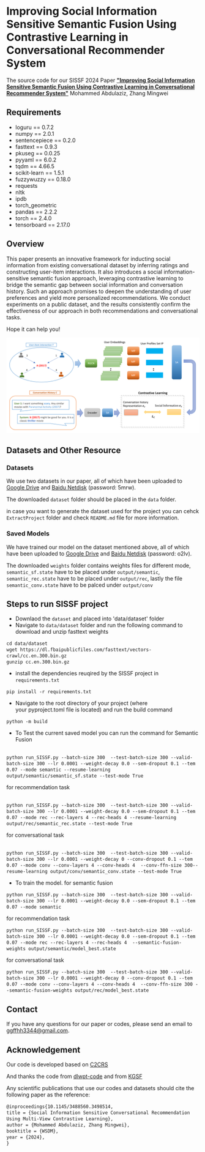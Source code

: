 

# Improving Social Information Sensitive Semantic Fusion Using Contrastive Learning in Conversational Recommender System
The source code for our SISSF 2024 Paper [**"Improving Social Information Sensitive Semantic Fusion Using Contrastive Learning in Conversational Recommender System"**](https://xxxx)
Mohammed Abdulaziz, Zhang Mingwei

## Requirements
* loguru == 0.7.2
* numpy == 2.0.1
* sentencepiece == 0.2.0
* fasttext == 0.9.3
* pkuseg == 0.0.25
* pyyaml == 6.0.2
* tqdm == 4.66.5
* scikit-learn == 1.5.1
* fuzzywuzzy == 0.18.0
* requests
* nltk
* ipdb
* torch_geometric
* pandas == 2.2.2
* torch == 2.4.0
* tensorboard == 2.17.0

## Overview
This paper presents an innovative framework for inducting social information from existing conversational dataset by inferring ratings and constructing user-item interactions. It also introduces a social information-sensitive semantic fusion approach, leveraging contrastive learning to bridge the semantic gap between social information and conversation history. Such an approach promises to deepen the understanding of user preferences and yield more personalized recommendations. We conduct experiments on a public dataset, and the results consistently confirm the effectiveness of our approach in both recommendations and conversational tasks.

Hope it can help you!

![avatar](figure/model.png)

## Datasets and Other Resource
### Datasets
We use two datasets in our paper, all of which have been uploaded to [Google Drive](https://drive.google.com/file/d/1_lyTW0ahKKaFDjI_sbSkCHkDGWL8-Cae/view?usp=sharing) and [Baidu Netdisk](https://pan.baidu.com/s/1FvdLomclVf1p6kmWIoOI9A) (password: 5mrw).

The downloaded `dataset` folder should be placed in the `data` folder.

in case you want to generate the dataset used for the project you can cehck `ExtractProject` folder and check `README.md` file for more information. 

### Saved Models
We have trained our model on the dataset mentioned above, all of which have been uploaded to [Google Drive](https://drive.google.com/file/d/1_RUcC3TztcTIO9_p6SYFI3fO9YTF-9d6/view?usp=sharing) and [Baidu Netdisk](https://pan.baidu.com/s/1tkWhufKpk3j077A8xAUAlQ) (password: o2lv).

The downloaded `weights` folder contains weights files for different mode, `semantic_sf.state` have to be placed under `output/semantic`,
`semantic_rec.state` have to be placed under `output/rec`, lastly the file `semantic_conv.state` have to be palced under `output/conv`

## Steps to run SISSF project

* Downlaod the `dataset` and placed into 'data/dataset' folder
* Navigate to `data/dataset` folder and run the following command to download and unzip fasttext weights
```
cd data/dataset
wget https://dl.fbaipublicfiles.com/fasttext/vectors-crawl/cc.en.300.bin.gz
gunzip cc.en.300.bin.gz

```
* install the dependencies reuqired by the SISSF project in `requirements.txt`
```
pip install -r requirements.txt

```
* Navigate to the root directory of your project (where your pyproject.toml file is located) and run the build command
```
python -m build

```
* To Test the current saved model you can run the command for Semantic Fusion

```

python run_SISSF.py --batch-size 300  --test-batch-size 300 --valid-batch-size 300 --lr 0.0001 --weight-decay 0.0 --sem-dropout 0.1 --tem 0.07 --mode semantic --resume-learning output/semantic/semantic_sf.state --test-mode True

```

for recommendation task

```

python run_SISSF.py --batch-size 300  --test-batch-size 300 --valid-batch-size 300 --lr 0.0001 --weight-decay 0.0 --sem-dropout 0.1 --tem 0.07 --mode rec --rec-layers 4 --rec-heads 4 --resume-learning output/rec/semantic_rec.state --test-mode True

```

for conversational task 

```

python run_SISSF.py --batch-size 300  --test-batch-size 300 --valid-batch-size 300 --lr 0.0001 --weight-decay 0 --conv-dropout 0.1 --tem 0.07 --mode conv --conv-layers 4 --conv-heads 4  --conv-ffn-size 300--resume-learning output/conv/semantic_conv.state --test-mode True

```

* To train the model. for semantic fusion 

```
python run_SISSF.py --batch-size 300  --test-batch-size 300 --valid-batch-size 300 --lr 0.0001 --weight-decay 0.0 --sem-dropout 0.1 --tem 0.07 --mode semantic

```

for recommendation task

```
python run_SISSF.py --batch-size 300  --test-batch-size 300 --valid-batch-size 300 --lr 0.0001 --weight-decay 0.0 --sem-dropout 0.1 --tem 0.07 --mode rec --rec-layers 4 --rec-heads 4  --semantic-fusion-weights output/semantic/model_best.state

```

for conversational task

```
python run_SISSF.py --batch-size 300  --test-batch-size 300 --valid-batch-size 300 --lr 0.0001 --weight-decay 0 --conv-dropout 0.1 --tem 0.07 --mode conv --conv-layers 4 --conv-heads 4  --conv-ffn-size 300 --semantic-fusion-weights output/rec/model_best.state

```



## Contact
If you have any questions for our paper or codes, please send an email to ggffhh3344@gmail.com.

## Acknowledgement 
Our code is developed based on [C2CRS](https://github.com/Zyh716/WSDM2022-C2CRS)

And thanks the code from [dlwpt-code](https://github.com/deep-learning-with-pytorch/dlwpt-code) and from  [KGSF](https://github.com/Lancelot39/KGSF) 


Any scientific publications that use our codes and datasets should cite the following paper as the reference:
```
@inproceedings{10.1145/3488560.3498514,
title = {Social Information Sensitive Conversational Recommendation Using Multi-View Contrastive Learning},
author = {Mohammed Abdulaziz, Zhang Mingwei},
booktitle = {WSDM},
year = {2024},
}
```